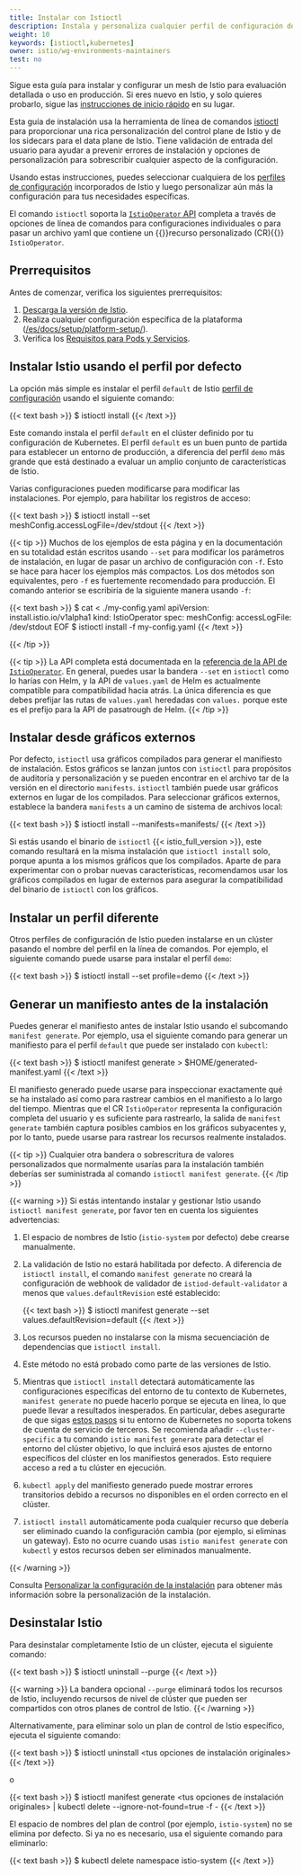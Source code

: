 ```yaml
---
title: Instalar con Istioctl
description: Instala y personaliza cualquier perfil de configuración de Istio para evaluación detallada o uso en producción.
weight: 10
keywords: [istioctl,kubernetes]
owner: istio/wg-environments-maintainers
test: no
---
```


Sigue esta guía para instalar y configurar un mesh de Istio para evaluación detallada o uso en producción.
Si eres nuevo en Istio, y solo quieres probarlo, sigue las
[instrucciones de inicio rápido](/es/docs/setup/getting-started) en su lugar.

Esta guía de instalación usa la herramienta de línea de comandos [istioctl](/es/docs/reference/commands/istioctl/)
para proporcionar una rica personalización del control plane de Istio y de los sidecars para el data plane de Istio.
Tiene validación de entrada del usuario para ayudar a prevenir errores de instalación y opciones de personalización para
sobrescribir cualquier aspecto de la configuración.

Usando estas instrucciones, puedes seleccionar cualquiera de los
[perfiles de configuración](/es/docs/setup/additional-setup/config-profiles/) incorporados de Istio
y luego personalizar aún más la configuración para tus necesidades específicas.

El comando `istioctl` soporta la [`IstioOperator` API](/es/docs/reference/config/istio.operator.v1alpha1/) completa
a través de opciones de línea de comandos para configuraciones individuales o para pasar un archivo yaml que contiene un
{{<gloss CRDs>}}recurso personalizado (CR){{</gloss>}} `IstioOperator`.

## Prerrequisitos

Antes de comenzar, verifica los siguientes prerrequisitos:

1. [Descarga la versión de Istio](/es/docs/setup/additional-setup/download-istio-release/).
1. Realiza cualquier configuración específica de la plataforma ([/es/docs/setup/platform-setup/](/es/docs/setup/platform-setup/)).
1. Verifica los [Requisitos para Pods y Servicios](/es/docs/ops/deployment/application-requirements/).

## Instalar Istio usando el perfil por defecto

La opción más simple es instalar el perfil `default` de Istio
[perfil de configuración](/es/docs/setup/additional-setup/config-profiles/)
usando el siguiente comando:

{{< text bash >}}
$ istioctl install
{{< /text >}}

Este comando instala el perfil `default` en el clúster definido por tu
configuración de Kubernetes. El perfil `default` es un buen punto de partida
para establecer un entorno de producción, a diferencia del perfil `demo` más grande que
está destinado a evaluar un amplio conjunto de características de Istio.

Varias configuraciones pueden modificarse para modificar las instalaciones. Por ejemplo, para habilitar los registros de acceso:

{{< text bash >}}
$ istioctl install --set meshConfig.accessLogFile=/dev/stdout
{{< /text >}}

{{< tip >}}
Muchos de los ejemplos de esta página y en la documentación en su totalidad están escritos usando `--set` para modificar los parámetros de instalación, en lugar de pasar un archivo de configuración con `-f`. Esto se hace para hacer los ejemplos más compactos.
Los dos métodos son equivalentes, pero `-f` es fuertemente recomendado para producción. El comando anterior se escribiría de la siguiente manera usando `-f`:

{{< text bash >}}
$ cat <<EOF > ./my-config.yaml
apiVersion: install.istio.io/v1alpha1
kind: IstioOperator
spec:
  meshConfig:
    accessLogFile: /dev/stdout
EOF
$ istioctl install -f my-config.yaml
{{< /text >}}

{{< /tip >}}

{{< tip >}}
La API completa está documentada en la [referencia de la API de `IstioOperator`](/es/docs/reference/config/istio.operator.v1alpha1/).
En general, puedes usar la bandera `--set` en `istioctl` como lo harías con
Helm, y la API de `values.yaml` de Helm es actualmente compatible para compatibilidad hacia atrás. La única diferencia es que
debes prefijar las rutas de `values.yaml` heredadas con `values.` porque este es el prefijo para la API de pasatrough de Helm.
{{< /tip >}}

## Instalar desde gráficos externos

Por defecto, `istioctl` usa gráficos compilados para generar el manifiesto de instalación. Estos gráficos se lanzan juntos con
`istioctl` para propósitos de auditoría y personalización y se pueden encontrar en el archivo tar de la versión en el
directorio `manifests`.
`istioctl` también puede usar gráficos externos en lugar de los compilados. Para seleccionar gráficos externos, establece
la bandera `manifests` a un camino de sistema de archivos local:

{{< text bash >}}
$ istioctl install --manifests=manifests/
{{< /text >}}

Si estás usando el binario de `istioctl` {{< istio_full_version >}}, este comando resultará en la misma instalación que `istioctl install` solo, porque apunta a los
mismos gráficos que los compilados.
Aparte de para experimentar con o probar nuevas características, recomendamos usar los gráficos compilados en lugar de externos para asegurar la compatibilidad del
binario de `istioctl` con los gráficos.

## Instalar un perfil diferente

Otros perfiles de configuración de Istio pueden instalarse en un clúster pasando el
nombre del perfil en la línea de comandos. Por ejemplo, el siguiente comando puede usarse
para instalar el perfil `demo`:

{{< text bash >}}
$ istioctl install --set profile=demo
{{< /text >}}

## Generar un manifiesto antes de la instalación

Puedes generar el manifiesto antes de instalar Istio usando el subcomando `manifest generate`.
Por ejemplo, usa el siguiente comando para generar un manifiesto para el perfil `default` que puede ser instalado con `kubectl`:

{{< text bash >}}
$ istioctl manifest generate > $HOME/generated-manifest.yaml
{{< /text >}}

El manifiesto generado puede usarse para inspeccionar exactamente qué se ha instalado así como para rastrear cambios en el manifiesto a lo largo del tiempo. Mientras que el CR `IstioOperator` representa la configuración completa del usuario y es suficiente para rastrearlo, la salida de `manifest generate` también captura posibles cambios en los gráficos subyacentes y, por lo tanto, puede usarse para rastrear los recursos realmente instalados.

{{< tip >}}
Cualquier otra bandera o sobrescritura de valores personalizados que normalmente usarías para la instalación también deberías ser suministrada al comando `istioctl manifest generate`.
{{< /tip >}}

{{< warning >}}
Si estás intentando instalar y gestionar Istio usando `istioctl manifest generate`, por favor ten en cuenta los siguientes advertencias:

1. El espacio de nombres de Istio (`istio-system` por defecto) debe crearse manualmente.

1. La validación de Istio no estará habilitada por defecto. A diferencia de `istioctl install`, el comando `manifest generate`
no creará la configuración de webhook de validador de `istiod-default-validator` a menos que `values.defaultRevision` esté establecido:

    {{< text bash >}}
    $ istioctl manifest generate --set values.defaultRevision=default
    {{< /text >}}

1. Los recursos pueden no instalarse con la misma secuenciación de dependencias que
`istioctl install`.

1. Este método no está probado como parte de las versiones de Istio.

1. Mientras que `istioctl install` detectará automáticamente las configuraciones específicas del entorno de tu contexto de Kubernetes,
`manifest generate` no puede hacerlo porque se ejecuta en línea, lo que puede llevar a resultados inesperados. En particular, debes asegurarte
de que sigas [estos pasos](/es/docs/ops/best-practices/security/#configure-third-party-service-account-tokens) si tu
entorno de Kubernetes no soporta tokens de cuenta de servicio de terceros. Se recomienda añadir `--cluster-specific` a tu comando `istio manifest generate` para detectar el entorno del clúster objetivo, lo que incluirá esos ajustes de entorno específicos del clúster en los manifiestos generados. Esto requiere acceso a red a tu clúster en ejecución.

1. `kubectl apply` del manifiesto generado puede mostrar errores transitorios debido a recursos no disponibles en el
orden correcto en el clúster.

1. `istioctl install` automáticamente poda cualquier recurso que debería ser eliminado cuando la configuración cambia (por ejemplo,
si eliminas un gateway). Esto no ocurre cuando usas `istio manifest generate` con `kubectl` y estos
recursos deben ser eliminados manualmente.

{{< /warning >}}

Consulta [Personalizar la configuración de la instalación](/es/docs/setup/additional-setup/customize-installation/) para obtener más información sobre la personalización de la instalación.

## Desinstalar Istio

Para desinstalar completamente Istio de un clúster, ejecuta el siguiente comando:

{{< text bash >}}
$ istioctl uninstall --purge
{{< /text >}}

{{< warning >}}
La bandera opcional `--purge` eliminará todos los recursos de Istio, incluyendo recursos de nivel de clúster que pueden ser compartidos con otros planes de control de Istio.
{{< /warning >}}

Alternativamente, para eliminar solo un plan de control de Istio específico, ejecuta el siguiente comando:

{{< text bash >}}
$ istioctl uninstall <tus opciones de instalación originales>
{{< /text >}}

o

{{< text bash >}}
$ istioctl manifest generate <tus opciones de instalación originales> | kubectl delete --ignore-not-found=true -f -
{{< /text >}}

El espacio de nombres del plan de control (por ejemplo, `istio-system`) no se elimina por defecto.
Si ya no es necesario, usa el siguiente comando para eliminarlo:

{{< text bash >}}
$ kubectl delete namespace istio-system
{{< /text >}}

